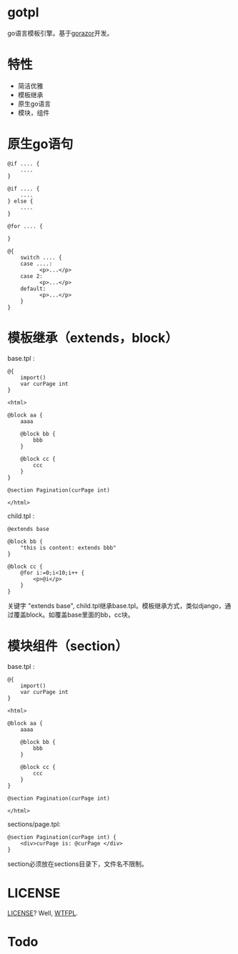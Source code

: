 # gotpl
go语言模板引擎。基于[gorazor](https://github.com/sipin/gorazor)开发。

# 特性
* 简洁优雅
* 模板继承
* 原生go语言
* 模块，组件

# 原生go语句

```
@if .... {
	....
}

@if .... {
	....
} else {
	....
}

@for .... {

}

@{
	switch .... {
	case ....:
	      <p>...</p>
	case 2:
	      <p>...</p>
	default:
	      <p>...</p>
	}
}
```

# 模板继承（extends，block）
base.tpl :
```
@{
    import()
    var curPage int
}

<html>

@block aa {
    aaaa

    @block bb {
        bbb
    }

    @block cc {
        ccc
    }
}

@section Pagination(curPage int)

</html>

```

child.tpl :

```
@extends base

@block bb {
    "this is content: extends bbb"
}

@block cc {
    @for i:=0;i<10;i++ {
        <p>@i</p>
    }
}
```

关键字 "extends base", child.tpl继承base.tpl。模板继承方式，类似django，通过覆盖block。如覆盖base里面的bb，cc块。

# 模块组件（section）
base.tpl :
```
@{
    import()
    var curPage int
}

<html>

@block aa {
    aaaa

    @block bb {
        bbb
    }

    @block cc {
        ccc
    }
}

@section Pagination(curPage int)

</html>
```

sections/page.tpl:
```
@section Pagination(curPage int) {
    <div>curPage is: @curPage </div>
}
```

section必须放在sections目录下，文件名不限制。

# LICENSE

[LICENSE](LICENSE)? Well, [WTFPL](http://www.wtfpl.net/about/).

# Todo
